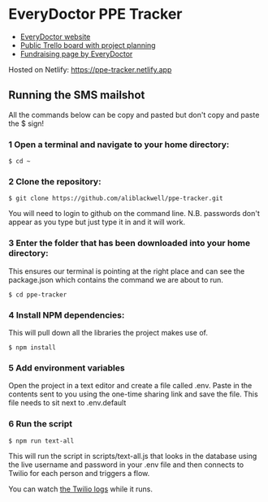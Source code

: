 # EveryDoctor PPE Tracker

* [EveryDoctor website](https://www.everydoctor.org.uk/)
* [Public Trello board with project planning](https://trello.com/b/Ff9J6NA8/every-doctor-ppe-tracker)
* [Fundraising page by EveryDoctor](https://actionnetwork.org/fundraising/were-a-group-of-uk-doctors-building-a-coronavirus-research-platform-to-bring-the-facts-to-the-media/)

Hosted on Netlify: https://ppe-tracker.netlify.app

## Running the SMS mailshot

All the commands below can be copy and pasted but don't copy and paste the $ sign!

### 1 Open a terminal and navigate to your home directory:

`$ cd ~`

### 2 Clone the repository:

`$ git clone https://github.com/aliblackwell/ppe-tracker.git`

You will need to login to github on the command line. N.B. passwords don't appear as you type but just type it in and it will work.

### 3 Enter the folder that has been downloaded into your home directory:

This ensures our terminal is pointing at the right place and can see the package.json which contains the command we are about to run.

`$ cd ppe-tracker`

### 4 Install NPM dependencies:

This will pull down all the libraries the project makes use of.

`$ npm install`

### 5 Add environment variables

Open the project in a text editor and create a file called .env. Paste in the contents sent to you using the one-time sharing link and save the file. This file needs to sit next to .env.default

### 6 Run the script 

`$ npm run text-all`

This will run the script in scripts/text-all.js that looks in the database using the live username and password in your .env file and then connects to Twilio for each person and triggers a flow.

You can watch [the Twilio logs](https://www.twilio.com/console/studio/flows/FW29a06218204b8af552d00119ca02de35/executions) while it runs.